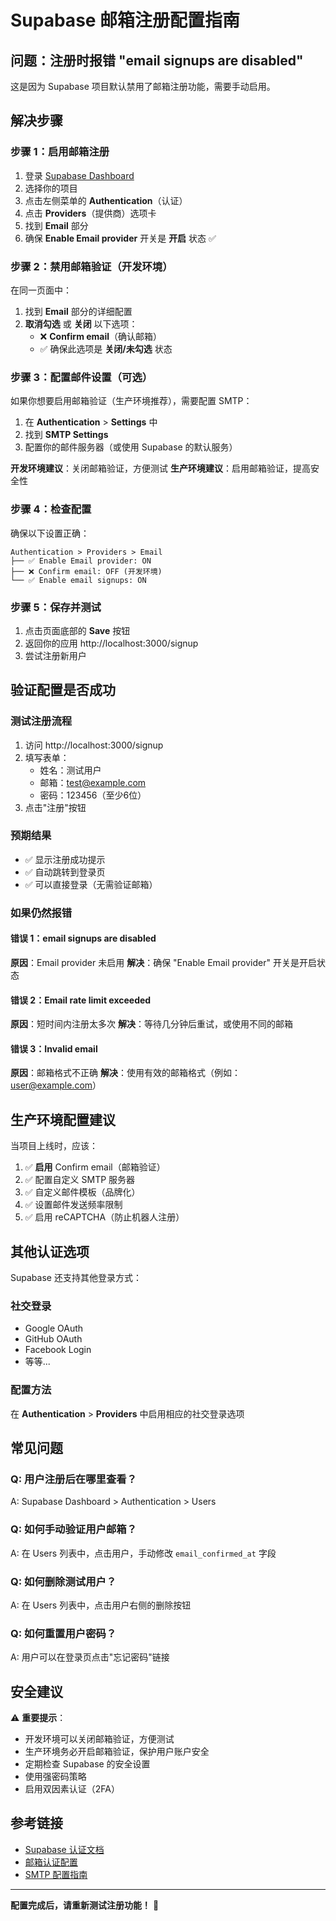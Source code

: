 # Supabase 邮箱注册配置指南

## 问题：注册时报错 "email signups are disabled"

这是因为 Supabase 项目默认禁用了邮箱注册功能，需要手动启用。

## 解决步骤

### 步骤 1：启用邮箱注册

1. 登录 [Supabase Dashboard](https://supabase.com/dashboard)
2. 选择你的项目
3. 点击左侧菜单的 **Authentication**（认证）
4. 点击 **Providers**（提供商）选项卡
5. 找到 **Email** 部分
6. 确保 **Enable Email provider** 开关是 **开启** 状态 ✅

### 步骤 2：禁用邮箱验证（开发环境）

在同一页面中：

1. 找到 **Email** 部分的详细配置
2. **取消勾选** 或 **关闭** 以下选项：
   - ❌ **Confirm email**（确认邮箱）
   - ✅ 确保此选项是 **关闭/未勾选** 状态

### 步骤 3：配置邮件设置（可选）

如果你想要启用邮箱验证（生产环境推荐），需要配置 SMTP：

1. 在 **Authentication** > **Settings** 中
2. 找到 **SMTP Settings**
3. 配置你的邮件服务器（或使用 Supabase 的默认服务）

**开发环境建议**：关闭邮箱验证，方便测试
**生产环境建议**：启用邮箱验证，提高安全性

### 步骤 4：检查配置

确保以下设置正确：

```
Authentication > Providers > Email
├── ✅ Enable Email provider: ON
├── ❌ Confirm email: OFF (开发环境)
└── ✅ Enable email signups: ON
```

### 步骤 5：保存并测试

1. 点击页面底部的 **Save** 按钮
2. 返回你的应用 http://localhost:3000/signup
3. 尝试注册新用户

## 验证配置是否成功

### 测试注册流程

1. 访问 http://localhost:3000/signup
2. 填写表单：
   - 姓名：测试用户
   - 邮箱：test@example.com
   - 密码：123456（至少6位）
3. 点击"注册"按钮

### 预期结果

- ✅ 显示注册成功提示
- ✅ 自动跳转到登录页
- ✅ 可以直接登录（无需验证邮箱）

### 如果仍然报错

#### 错误 1：email signups are disabled
**原因**：Email provider 未启用
**解决**：确保 "Enable Email provider" 开关是开启状态

#### 错误 2：Email rate limit exceeded
**原因**：短时间内注册太多次
**解决**：等待几分钟后重试，或使用不同的邮箱

#### 错误 3：Invalid email
**原因**：邮箱格式不正确
**解决**：使用有效的邮箱格式（例如：user@example.com）

## 生产环境配置建议

当项目上线时，应该：

1. ✅ **启用** Confirm email（邮箱验证）
2. ✅ 配置自定义 SMTP 服务器
3. ✅ 自定义邮件模板（品牌化）
4. ✅ 设置邮件发送频率限制
5. ✅ 启用 reCAPTCHA（防止机器人注册）

## 其他认证选项

Supabase 还支持其他登录方式：

### 社交登录
- Google OAuth
- GitHub OAuth
- Facebook Login
- 等等...

### 配置方法
在 **Authentication** > **Providers** 中启用相应的社交登录选项

## 常见问题

### Q: 用户注册后在哪里查看？
A: Supabase Dashboard > Authentication > Users

### Q: 如何手动验证用户邮箱？
A: 在 Users 列表中，点击用户，手动修改 `email_confirmed_at` 字段

### Q: 如何删除测试用户？
A: 在 Users 列表中，点击用户右侧的删除按钮

### Q: 如何重置用户密码？
A: 用户可以在登录页点击"忘记密码"链接

## 安全建议

⚠️ **重要提示**：

- 开发环境可以关闭邮箱验证，方便测试
- 生产环境务必开启邮箱验证，保护用户账户安全
- 定期检查 Supabase 的安全设置
- 使用强密码策略
- 启用双因素认证（2FA）

## 参考链接

- [Supabase 认证文档](https://supabase.com/docs/guides/auth)
- [邮箱认证配置](https://supabase.com/docs/guides/auth/auth-email)
- [SMTP 配置指南](https://supabase.com/docs/guides/auth/auth-smtp)

---

**配置完成后，请重新测试注册功能！** 🎉

